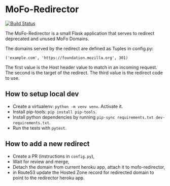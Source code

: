 # MoFo-Redirector

[![Build Status](https://travis-ci.org/mozilla/mofo-redirector.svg?branch=master)](https://travis-ci.org/mozilla/mofo-redirector)

The MoFo-Redirector is a small Flask application that serves to redirect deprecated and unused MoFo Domains.

The domains served by the redirect are defined as Tuples in config.py:

`('example.com', 'https://foundation.mozilla.org', 301)`

The first value is the Host header value to match in an incoming request. The second is the target of the redirect. The third value is the redirect code to use.

## How to setup local dev

- Create a virtualenv: `python -m venv venv`. Activate it.
- Install pip-tools: `pip install pip-tools`.
- Install python dependencies by running `pip-sync requirements.txt dev-requirements.txt`.
- Run the tests with `pytest`.

## How to add a new redirect

- Create a PR (instructions in `config.py`),
- Wait for review and merge,
- Detach the domain from current heroku app, attach it to mofo-redirector,
- in Route53 update the Hosted Zone record for redirected domain to point to the redirector heroku app.
